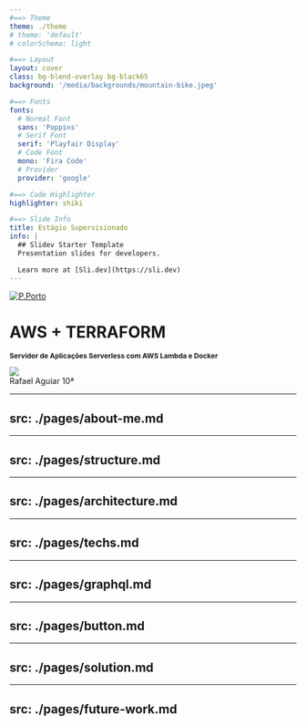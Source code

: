 ```yaml
---
#==> Theme
theme: ./theme
# theme: 'default'
# colorSchema: light

#==> Layout
layout: cover
class: bg-blend-overlay bg-black65
background: '/media/backgrounds/mountain-bike.jpeg'

#==> Fonts
fonts:
  # Normal Font
  sans: 'Poppins'
  # Serif Font
  serif: 'Playfair Display'
  # Code Font
  mono: 'Fira Code'
  # Provider
  provider: 'google'

#==> Code Highlighter
highlighter: shiki

#==> Slide Info
title: Estágio Supervisionado
info: |
  ## Slidev Starter Template
  Presentation slides for developers.

  Learn more at [Sli.dev](https://sli.dev)
---
```

<div class="abs-tl top-5 left-5 mb-4">
  <a
    href="https://www.estg.ipp.pt"
    target="_blank"
    class="
      opacity-50
      !hover:opacity-100
      no-border no-decoration
      shadow-none
    "
  >
    <img
      src="/media/logos/img.png"
      class="w-75px"
      alt="P.Porto"
    />
  </a>
</div>

<div class="center">
  	<h1 class="font-extrabold" style="line-height: 2rem !important;">AWS + TERRAFORM</h1>
  	<h3 class="font-300" style="opacity: 1;font-size: 12px">Servidor de Aplicações Serverless com AWS Lambda e Docker</h3>
</div>

<div class="abs-bl ml-14 mb-12 flex items-center" >
	<img src="/media/rafael-aguiar.png" class="size-40px br-50p  object-cover-top no-decoration">
	<div class="ml-3 flex flex-col text-left">
		<span class="font-300">Rafael Aguiar</span>
		<span class="mt-1 fs-10px">10ª</span>
	</div>
</div>

<div class="abs-br mr-6 mb-12">
    <span
      @click="$slidev.nav.next"
      class="arrow-container cursor-pointer text-white"
      hover="bg-altBlue bg-opacity-75 text-white"
    >
      <carbon:chevron-right class="inline" />
    </span>
</div>

---
src: ./pages/about-me.md
---

---
src: ./pages/structure.md
---

---
src: ./pages/architecture.md
---

---
src: ./pages/techs.md
---

---
src: ./pages/graphql.md
---

---
src: ./pages/button.md
---

---
src: ./pages/solution.md
---

---
src: ./pages/future-work.md
---
